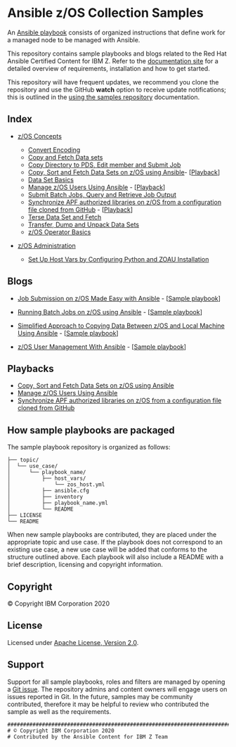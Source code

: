 # Ansible z/OS Collection Samples

An [Ansible playbook](https://docs.ansible.com/ansible/latest/user_guide/playbooks_intro.html#playbooks-intro)
consists of organized instructions that define work for a managed node to be
managed with Ansible.

This repository contains sample playbooks and blogs related to the Red Hat Ansible Certified Content for IBM Z.
Refer to the [documentation site](https://ibm.github.io/z_ansible_collections_doc/index.html) for a detailed overview of requirements,
installation and how to get started.

This repository will have frequent updates, we recommend you clone the
repository and use the GitHub **watch** option to receive update notifications;
this is outlined in the
[using the samples repository](meta/samples_repository/README.md) documentation.

## Index

* [z/OS Concepts](zos_concepts/)
   * [Convert Encoding](zos_concepts/encoding/convert_encoding)
   * [Copy and Fetch Data sets](zos_concepts/data_transfer/copy_fetch_data_set)
   * [Copy Directory to PDS, Edit member and Submit Job](zos_concepts/data_sets/copy_edit_submit)
   * [Copy, Sort and Fetch Data Sets on z/OS using Ansible](zos_concepts/data_transfer/copy_sort_fetch)- \[[Playback](media/copy_sort_and_fetch_data_sets_on_z_OS_using_ansible.m4v)]
   * [Data Set Basics](zos_concepts/data_sets/data_set_basics)
   * [Manage z/OS Users Using Ansible](zos_concepts/user_management/add_remove_user) - \[[Playback](media/managing-zos-user-with-ansible-presentation-demo.m4v)]
   * [Submit Batch Jobs, Query and Retrieve Job Output](zos_concepts/jobs/submit_query_retrieve)
   * [Synchronize APF authorized libraries on z/OS from a configuration file cloned from GitHub](zos_concepts/program_authorization/git_apf) - \[[Playback](media/synchronize_APF_authorized_libraries_from_a_gitHub_configuration.m4v)]
   * [Terse Data Set and Fetch](zos_concepts/data_transfer/terse_fetch_data_set)
   * [Transfer, Dump and Unpack Data Sets](zos_concepts/data_transfer/dump_pack_ftp_unpack_restore)
   * [z/OS Operator Basics](zos_concepts/zos_operator/zos_operator_basics)

* [z/OS Administration](zos_administration/)
   * [Set Up Host Vars by Configuring Python and ZOAU Installation](zos_administration/host_setup)

## Blogs

* [Job Submission on z/OS Made Easy with Ansible](https://community.ibm.com/community/user/ibmz-and-linuxone/blogs/asif-mahmud1/2020/06/10/job-submission-on-zos-made-easy-with-ansible) - \[[Sample playbook](zos_concepts/jobs/submit_query_retrieve)\]

* [Running Batch Jobs on z/OS using Ansible](https://community.ibm.com/community/user/ibmz-and-linuxone/blogs/asif-mahmud1/2020/08/04/how-to-run-batch-jobs-on-zos-without-jcl-using-ans) - \[[Sample playbook](zos_concepts/data_transfer/copy_sort_fetch)\]

* [Simplified Approach to Copying Data Between z/OS and Local Machine Using Ansible](https://community.ibm.com/community/user/ibmz-and-linuxone/blogs/asif-mahmud1/2020/06/11/simplified-approach-to-copying-data-between-zos-an) - \[[Sample playbook](zos_concepts/data_transfer/copy_fetch_data_set)\]

* [z/OS User Management With Ansible](https://community.ibm.com/community/user/ibmz-and-linuxone/blogs/blake-becker1/2020/09/03/zos-user-management-with-ansible) - \[[Sample playbook](zos_concepts/user_management/add_remove_user)\]

## Playbacks
* [Copy, Sort and Fetch Data Sets on z/OS using Ansible](media/copy_sort_and_fetch_data_sets_on_z_OS_using_ansible.m4v)
* [Manage z/OS Users Using Ansible](media/managing-zos-user-with-ansible-presentation-demo.m4v)
* [Synchronize APF authorized libraries on z/OS from a configuration file cloned from GitHub](media/synchronize_APF_authorized_libraries_from_a_gitHub_configuration.m4v)
  
## How sample playbooks are packaged

The sample playbook repository is organized as follows:

    ├── topic/
    │  └── use_case/
    │      └── playbook_name/
    │          ├── host_vars/
    │              └── zos_host.yml
    │          ├── ansible.cfg
    │          ├── inventory
    │          ├── playbook_name.yml
    │          └── README
    ├── LICENSE
    └── README


When new sample playbooks are contributed, they are placed under the appropriate topic and use case.
If the playbook does not correspond to an existing use case, a new use case will be added that conforms to the
structure outlined above.
Each playbook will also include a README with a brief description, licensing and copyright information.

## Copyright

© Copyright IBM Corporation 2020

## License

Licensed under [Apache License,
Version 2.0](https://opensource.org/licenses/Apache-2.0).

## Support

Support for all sample playbooks, roles and filters are managed by opening
a [Git issue](https://github.com/IBM/z_ansible_collections_samples/issues). The
repository admins and content owners will engage users on issues reported in
Git. In the future, samples may be community contributed, therefore it may be
helpful to review who contributed the sample as well as the requirements.

``` {.yaml}
###############################################################################
# © Copyright IBM Corporation 2020
# Contributed by the Ansible Content for IBM Z Team
```
